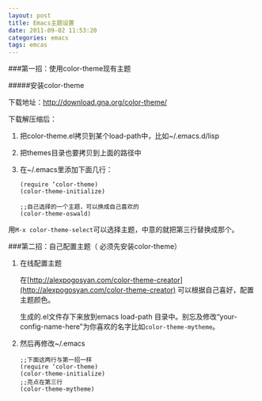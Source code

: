 ```yaml
---
layout: post
title: Emacs主题设置
date: 2011-09-02 11:53:20
categories: emacs
tags: emcas  
---
```


###第一招：使用color-theme现有主题
 
#####安装color-theme

下载地址：http://download.gna.org/color-theme/

下载解压缩后：

1. 把color-theme.el拷贝到某个load-path中，比如~/.emacs.d/lisp
2. 把themes目录也要拷贝到上面的路径中
3. 在~/.emacs里添加下面几行：
 
    ```
    (require ‘color-theme)  
    (color-theme-initialize)  
  
    ;;自己选择的一个主题，可以换成自己喜欢的  
    (color-theme-oswald)  
    ```
 用`M-x color-theme-select`可以选择主题，中意的就把第三行替换成那个。
 
 
###第二招：自己配置主题（ 必须先安装color-theme）
 
 
1. 在线配置主题

   在[http://alexpogosyan.com/color-theme-creator](http://alexpogosyan.com/color-theme-creator) 可以根据自己喜好，配置主题颜色。
  
   生成的.el文件存下来放到emacs load-path 目录中。别忘及修改“your-config-name-here”为你喜欢的名字比如`color-theme-mytheme`。
 
2. 然后再修改~/.emacs

    ```
    ;;下面这两行与第一招一样  
    (require ‘color-theme)     
    (color-theme-initialize)    
    ;;亮点在第三行  
    (color-theme-mytheme)  
    ```